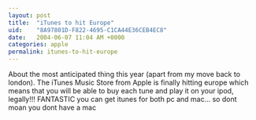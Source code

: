 ```yaml
---
layout: post
title:  "iTunes to hit Europe"
uid:	"8A97801D-F822-4695-C1CA44E36CEB4EC8"
date:   2004-06-07 11:04 AM +0000
categories: apple
permalink: itunes-to-hit-europe
---
```

About the most anticipated thing this year (apart from my move back to london). The iTunes Music Store from Apple is finally hitting europe which means that you will be able to buy each tune and play it on your ipod, legally!!!
FANTASTIC
you can get itunes for both pc and mac... so dont moan you dont have a mac